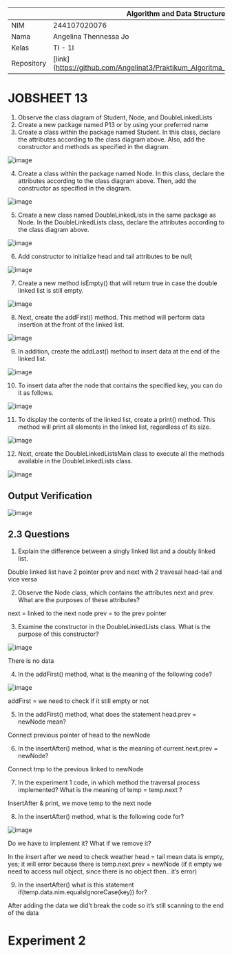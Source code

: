 |  | Algorithm and Data Structure |
|--|--|
| NIM |  244107020076 |
| Nama |  Angelina Thennessa Jo |
| Kelas | TI - 1I |
| Repository | [link] (https://github.com/Angelinat3/Praktikum_Algoritma_Dan_Struktur_Data.git) |

# JOBSHEET 13
1. Observe the class diagram of Student, Node, and DoubleLinkedLists
2. Create a new package named P13 or by using your preferred name
3. Create a class within the package named Student. In this class, declare the attributes according to the class diagram above. Also, add the constructor and methods as specified in the diagram.

![image](https://github.com/user-attachments/assets/297c02c8-6f09-43ac-8258-18d52315dfaf)

4. Create a class within the package named Node. In this class, declare the attributes according to the class diagram above. Then, add the constructor as specified in the diagram.

![image](https://github.com/user-attachments/assets/5e0bba3f-b5f8-4780-826c-2940fc57d9e7)

5. Create a new class named DoubleLinkedLists in the same package as Node. In the DoubleLinkedLists class, declare the attributes according to the class diagram above.

![image](https://github.com/user-attachments/assets/9c27afd3-8641-4a1c-bd94-2eab0afaa1ef)

6. Add constructor to initialize head and tail attributes to be null;

![image](https://github.com/user-attachments/assets/be0ada33-0036-49fa-8fa3-82443eadb9cc)

7. Create a new method isEmpty() that will return true in case the double linked list is still empty.

![image](https://github.com/user-attachments/assets/6eb7b0a6-d15d-4549-b9e8-29a16f273f60)

8. Next, create the addFirst() method. This method will perform data insertion at the front of the linked list.

![image](https://github.com/user-attachments/assets/f05d72e9-e276-4a72-8d43-6c3778936be8)

9. In addition, create the addLast() method to insert data at the end of the linked list.

![image](https://github.com/user-attachments/assets/37132f2d-06e9-4bc3-9c4f-7bde6226603d)

10. To insert data after the node that contains the specified key, you can do it as follows.

![image](https://github.com/user-attachments/assets/13b08206-37c6-4c59-a4f5-ca6dcfcb61e5)

11. To display the contents of the linked list, create a print() method. This method will print all elements in the linked list, regardless of its size.

![image](https://github.com/user-attachments/assets/c2fac69b-c0f1-4ca0-86c7-c1bce9ad93d7)

12. Next, create the DoubleLinkedListsMain class to execute all the methods available in the DoubleLinkedLists class.

![image](https://github.com/user-attachments/assets/238bb34b-2890-40cb-86d3-9194f11b326d)

## Output Verification

![image](https://github.com/user-attachments/assets/28484672-b6b8-433e-aacf-b6f2c62648be)

## 2.3 Questions
1. Explain the difference between a singly linked list and a doubly linked list.

Double linked list have 2 pointer prev and next with 2 travesal head-tail and vice versa

2. Observe the Node class, which contains the attributes next and prev. What are the purposes of these attributes?

next = linked to the next node prev = to the prev pointer

3. Examine the constructor in the DoubleLinkedLists class. What is the purpose of this constructor?

![image](https://github.com/user-attachments/assets/ccf191b9-52de-4fc6-ac33-3b749f664598)

There is no data

4. In the addFirst() method, what is the meaning of the following code?

![image](https://github.com/user-attachments/assets/bd0e7fd5-9605-4756-9715-cecd14e7d268)

addFirst = we need to check if it still empty or not

5. In the addFirst() method, what does the statement head.prev = newNode mean?

Connect previous pointer of head to the newNode

6. In the insertAfter() method, what is the meaning of current.next.prev = newNode?

Connect tmp to the previous linked to newNode

7. In the experiment 1 code, in which method the traversal process implemented? What is the meaning of temp = temp.next ?

InsertAfter & print, we move temp to the next node

8. In the insertAfter() method, what is the following code for?

![image](https://github.com/user-attachments/assets/20297246-9cf9-4fce-97cd-e3bf9548c158)

Do we have to implement it? What if we remove it?

In the insert after we need to check weather head = tail mean data is empty, yes; it will error because there is temp.next.prev = newNode (if it empty we need to access null object, since there is no object then.. it’s error)

9. In the insertAfter() what is this statement if(temp.data.nim.equalsIgnoreCase(key)) for?

After adding the data we did’t break the code so it’s still scanning to the end of the data

# Experiment 2
